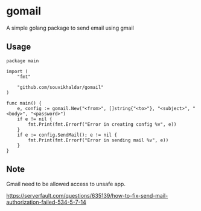 # gomail
A simple golang package to send email using gmail

## Usage

```
package main

import (
	"fmt"

	"github.com/souvikhaldar/gomail"
)

func main() {
	e, config := gomail.New("<from>", []string{"<to>"}, "<subject>", "<body>", "<password>")
	if e != nil {
		fmt.Print(fmt.Errorf("Error in creating config %v", e))
	}
	if e := config.SendMail(); e != nil {
		fmt.Print(fmt.Errorf("Error in sending mail %v", e))
	}
}
```

## Note
Gmail need to be allowed access to unsafe app.

https://serverfault.com/questions/635139/how-to-fix-send-mail-authorization-failed-534-5-7-14

